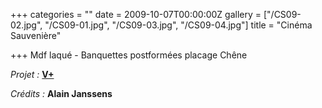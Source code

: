+++
categories = ""
date = 2009-10-07T00:00:00Z
gallery = ["/CS09-02.jpg", "/CS09-01.jpg", "/CS09-03.jpg", "/CS09-04.jpg"]
title = "Cinéma Sauvenière"

+++
Mdf laqué - Banquettes postformées placage Chêne

_Projet :_ [**V+**](http://www.vplus.org/)

_Crédits :_ **Alain Janssens**